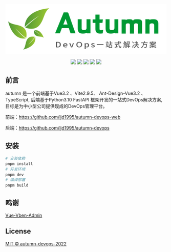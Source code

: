<div align=center>

![](./src/assets/images/logos.png)

![](https://img.shields.io/github/license/ljd1995/autumn-devops-web)
![](https://img.shields.io/badge/Vue.js-3.2-blue)
![](https://img.shields.io/badge/AntDesignVue-3.2-blue)
![](https://img.shields.io/badge/TypeScript-blue)
![](https://img.shields.io/github/last-commit/ljd1995/autumn-devops-web/main)
</div>

## 前言

autumn 是一个前端基于Vue3.2 、Vite2.9.5、 Ant-Design-Vue3.2 、TypeScript, 后端基于Python3.10 FastAPI 框架开发的一站式DevOps解决方案,
目标是为中小型公司提供现成的DevOps管理平台。

前端：https://github.com/ljd1995/autumn-devops-web

后端：https://github.com/ljd1995/autumn-devops

## 安装

```bash
# 安装依赖
pnpm install
# 开发环境
pnpm dev
# 编译部署
pnpm build
```

## 鸣谢

[Vue-Vben-Admin](https://github.com/vbenjs/vue-vben-admin)

## License

[MIT © autumn-devops-2022](./LICENSE)